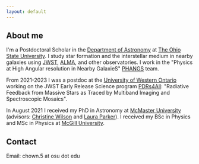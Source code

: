 ```yaml
---
layout: default
---
```


## About me

I'm a Postdoctoral Scholar in the [Department of Astronomy](https://astronomy.osu.edu) at [The Ohio State University](https://www.osu.edu). I study star formation and the interstellar medium in nearby galaxies using [JWST](https://webb.nasa.gov), [ALMA](https://www.almaobservatory.org/en/home/), and other observatories. I work in the "Physics at High Angular resolution in Nearby GalaxieS" [PHANGS](https://sites.google.com/view/phangs/home?authuser=0) team. 

From 2021-2023 I was a postdoc at the [University of Western Ontario](https://www.uwo.ca) working on the JWST Early Release Science program [PDRs4All](https://pdrs4all.org): "Radiative Feedback from Massive Stars as Traced by Multiband Imaging and Spectroscopic Mosaics".

In August 2021 I received my PhD in Astronomy at [McMaster University](https://www.mcmaster.ca) (advisors: [Christine Wilson](https://www.physics.mcmaster.ca/~wilson/) and [Laura Parker](https://www.lcpastro.com)). I received my BSc in Physics and MSc in Physics at [McGill University](https://www.mcgill.ca). 

## Contact

Email: chown.5 at osu dot edu
